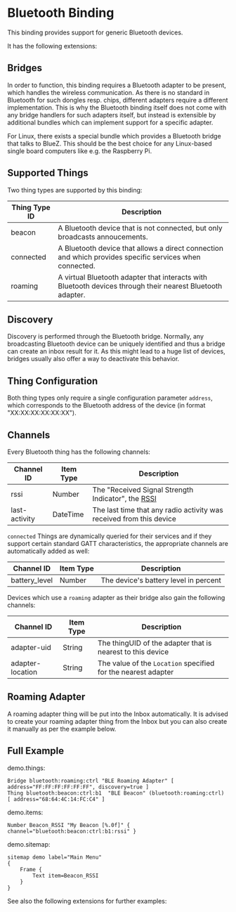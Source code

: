 # Bluetooth Binding

This binding provides support for generic Bluetooth devices.

It has the following extensions:

<!--list-subs-->

## Bridges

In order to function, this binding requires a Bluetooth adapter to be present, which handles the wireless communication.
As there is no standard in Bluetooth for such dongles resp. chips, different adapters require a different implementation.
This is why the Bluetooth binding itself does not come with any bridge handlers for such adapters itself, but instead is extensible by additional bundles which can implement support for a specific adapter. 

For Linux, there exists a special bundle which provides a Bluetooth bridge that talks to BlueZ.
This should be the best choice for any Linux-based single board computers like e.g. the Raspberry Pi.

## Supported Things

Two thing types are supported by this binding:

| Thing Type ID | Description                                                                                                |
|---------------|------------------------------------------------------------------------------------------------------------|
| beacon        | A Bluetooth device that is not connected, but only broadcasts annoucements.                                |
| connected     | A Bluetooth device that allows a direct connection and which provides specific services when connected.    |
| roaming       | A virtual Bluetooth adapter that interacts with Bluetooth devices through their nearest Bluetooth adapter. |


## Discovery

Discovery is performed through the Bluetooth bridge.
Normally, any broadcasting Bluetooth device can be uniquely identified and thus a bridge can create an inbox result for it.
As this might lead to a huge list of devices, bridges usually also offer a way to deactivate this behavior.

## Thing Configuration

Both thing types only require a single configuration parameter `address`, which corresponds to the Bluetooth address of the device (in format "XX:XX:XX:XX:XX:XX").

## Channels

Every Bluetooth thing has the following channels:

| Channel ID    | Item Type | Description                                                                                         |
|---------------|-----------|-----------------------------------------------------------------------------------------------------|
| rssi          | Number    | The "Received Signal Strength Indicator", the [RSSI](https://blog.bluetooth.com/proximity-and-rssi) |
| last-activity | DateTime  | The last time that any radio activity was received from this device                                 |

`connected` Things are dynamically queried for their services and if they support certain standard GATT characteristics, the appropriate channels are automatically added as well:

| Channel ID    | Item Type | Description                                                     |
|---------------|-----------|-----------------------------------------------------------------|
| battery_level | Number    | The device's battery level in percent                           |


Devices which use a `roaming` adapter as their bridge also gain the following channels:

| Channel ID       | Item Type | Description                                                     |
|------------------|-----------|-----------------------------------------------------------------|
| adapter-uid      | String    | The thingUID of the adapter that is nearest to this device      |
| adapter-location | String    | The value of the `Location` specified for the nearest adapter    |


## Roaming Adapter
A roaming adapter thing will be put into the Inbox automatically. 
It is advised to create your roaming adapter thing from the Inbox but you can also create it manually as per the example below.

## Full Example

demo.things:

```
Bridge bluetooth:roaming:ctrl "BLE Roaming Adapter" [ address="FF:FF:FF:FF:FF:FF", discovery=true ]
Thing bluetooth:beacon:ctrl:b1  "BLE Beacon" (bluetooth:roaming:ctrl) [ address="68:64:4C:14:FC:C4" ]
```

demo.items:

```
Number Beacon_RSSI "My Beacon [%.0f]" { channel="bluetooth:beacon:ctrl:b1:rssi" }
```

demo.sitemap:

```
sitemap demo label="Main Menu"
{
    Frame {
        Text item=Beacon_RSSI
    }
}
```

See also the following extensions for further examples:

<!--list-subs-->
